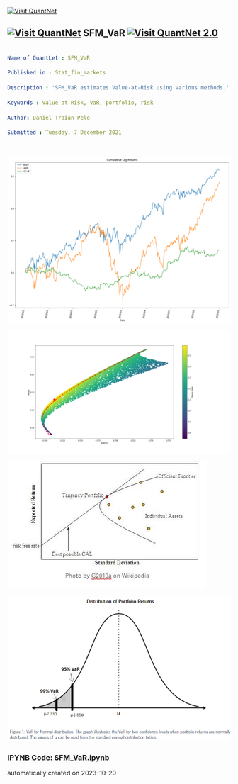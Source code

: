 [<img src="https://github.com/QuantLet/Styleguide-and-FAQ/blob/master/pictures/banner.png" width="1100" alt="Visit QuantNet">](http://quantlet.de/)

## [<img src="https://github.com/QuantLet/Styleguide-and-FAQ/blob/master/pictures/qloqo.png" alt="Visit QuantNet">](http://quantlet.de/) **SFM_VaR** [<img src="https://github.com/QuantLet/Styleguide-and-FAQ/blob/master/pictures/QN2.png" width="60" alt="Visit QuantNet 2.0">](http://quantlet.de/)

```yaml

Name of QuantLet : SFM_VaR

Published in : Stat_fin_markets

Description : 'SFM_VaR estimates Value-at-Risk using various methods.'

Keywords : Value at Risk, VaR, portfolio, risk

Author: Daniel Traian Pele

Submitted : Tuesday, 7 December 2021




```

![Picture1](CR.png)

![Picture2](cover.png)

![Picture3](eff.jpg)

![Picture4](var.png)

### [IPYNB Code: SFM_VaR.ipynb](SFM_VaR.ipynb)


automatically created on 2023-10-20